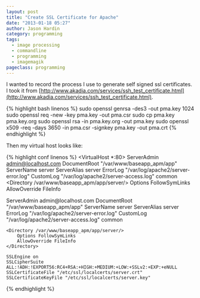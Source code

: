 ```yaml
---
layout: post
title: "Create SSL Certificate for Apache"
date: "2013-01-18 05:27"
author: Jason Hardin
category: programming
tags:
  - image processing
  - commandline
  - programming
  - imagemagik
pageclass: programming
---
```


I wanted to record the process I use to generate self signed ssl certificates. I took it from [http://www.akadia.com/services/ssh_test_certificate.html](http://www.akadia.com/services/ssh_test_certificate.html).

{% highlight bash linenos %}
sudo openssl genrsa -des3 -out pma.key 1024
sudo openssl req -new -key pma.key -out pma.csr
sudo cp pma.key pma.key.org
sudo openssl rsa -in pma.key.org -out pma.key
sudo openssl x509 -req -days 3650 -in pma.csr -signkey pma.key -out pma.crt
{% endhighlight %}

Then my virtual host looks like:

{% highlight conf linenos %}
<VirtualHost *:80>
    ServerAdmin admin@localhost.com
    DocumentRoot "/var/www/baseapp_apm/app"
    ServerName server
    ServerAlias server
    ErrorLog "/var/log/apache2/server-error.log"
    CustomLog "/var/log/apache2/server-access.log" common
    <Directory /var/www/baseapp_apm/app/server/>
       Options FollowSymLinks
       AllowOverride FileInfo
   </Directory>
</VirtualHost>

<IfModule mod_ssl.c>
<VirtualHost *:443>
    ServerAdmin admin@localhost.com
    DocumentRoot "/var/www/baseapp_apm/app"
    ServerName server
    ServerAlias server
    ErrorLog "/var/log/apache2/server-error.log"
    CustomLog "/var/log/apache2/server-access.log" common

    <Directory /var/www/baseapp_apm/app/server/>
        Options FollowSymLinks
        AllowOverride FileInfo
    </Directory>

    SSLEngine on
    SSLCipherSuite ALL:!ADH:!EXPORT56:RC4+RSA:+HIGH:+MEDIUM:+LOW:+SSLv2:+EXP:+eNULL
    SSLCertificateFile "/etc/ssl/localcerts/server.crt"
    SSLCertificateKeyFile "/etc/ssl/localcerts/server.key"
</VirtualHost>
</IfModule>
{% endhighlight %}
